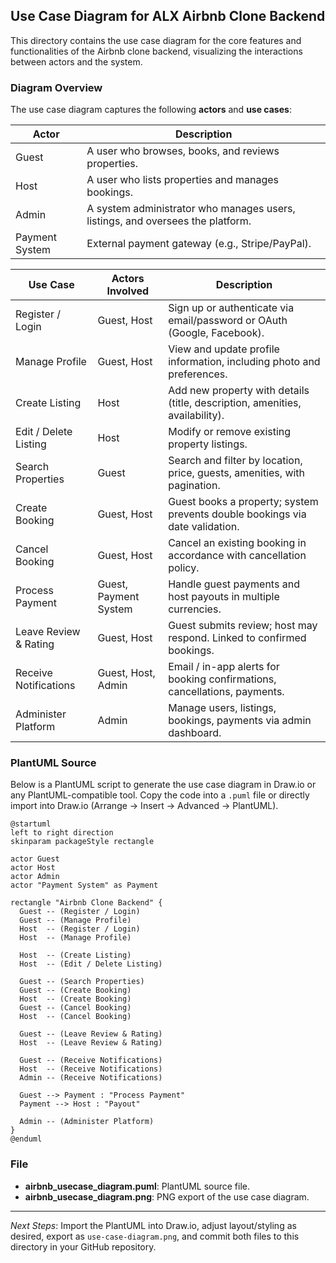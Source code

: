 ## Use Case Diagram for ALX Airbnb Clone Backend

This directory contains the use case diagram for the core features and functionalities of the Airbnb clone backend, visualizing the interactions between actors and the system.

### Diagram Overview

The use case diagram captures the following **actors** and **use cases**:

| Actor          | Description                                                                    |
| -------------- | ------------------------------------------------------------------------------ |
| Guest          | A user who browses, books, and reviews properties.                             |
| Host           | A user who lists properties and manages bookings.                              |
| Admin          | A system administrator who manages users, listings, and oversees the platform. |
| Payment System | External payment gateway (e.g., Stripe/PayPal).                                |

| Use Case              | Actors Involved       | Description                                                                  |
| --------------------- | --------------------- | ---------------------------------------------------------------------------- |
| Register / Login      | Guest, Host           | Sign up or authenticate via email/password or OAuth (Google, Facebook).      |
| Manage Profile        | Guest, Host           | View and update profile information, including photo and preferences.        |
| Create Listing        | Host                  | Add new property with details (title, description, amenities, availability). |
| Edit / Delete Listing | Host                  | Modify or remove existing property listings.                                 |
| Search Properties     | Guest                 | Search and filter by location, price, guests, amenities, with pagination.    |
| Create Booking        | Guest, Host           | Guest books a property; system prevents double bookings via date validation. |
| Cancel Booking        | Guest, Host           | Cancel an existing booking in accordance with cancellation policy.           |
| Process Payment       | Guest, Payment System | Handle guest payments and host payouts in multiple currencies.               |
| Leave Review & Rating | Guest, Host           | Guest submits review; host may respond. Linked to confirmed bookings.        |
| Receive Notifications | Guest, Host, Admin    | Email / in-app alerts for booking confirmations, cancellations, payments.    |
| Administer Platform   | Admin                 | Manage users, listings, bookings, payments via admin dashboard.              |

### PlantUML Source

Below is a PlantUML script to generate the use case diagram in Draw\.io or any PlantUML-compatible tool. Copy the code into a `.puml` file or directly import into Draw\.io (Arrange → Insert → Advanced → PlantUML).

```plantuml
@startuml
left to right direction
skinparam packageStyle rectangle

actor Guest
actor Host
actor Admin
actor "Payment System" as Payment

rectangle "Airbnb Clone Backend" {
  Guest -- (Register / Login)
  Guest -- (Manage Profile)
  Host  -- (Register / Login)
  Host  -- (Manage Profile)

  Host  -- (Create Listing)
  Host  -- (Edit / Delete Listing)

  Guest -- (Search Properties)
  Guest -- (Create Booking)
  Host  -- (Create Booking)
  Guest -- (Cancel Booking)
  Host  -- (Cancel Booking)

  Guest -- (Leave Review & Rating)
  Host  -- (Leave Review & Rating)

  Guest -- (Receive Notifications)
  Host  -- (Receive Notifications)
  Admin -- (Receive Notifications)

  Guest --> Payment : "Process Payment"
  Payment --> Host : "Payout"

  Admin -- (Administer Platform)
}
@enduml
```

### File

* **airbnb\_usecase\_diagram.puml**: PlantUML source file.
* **airbnb\_usecase\_diagram.png**: PNG export of the use case diagram.

---

*Next Steps*: Import the PlantUML into Draw\.io, adjust layout/styling as desired, export as `use-case-diagram.png`, and commit both files to this directory in your GitHub repository.
